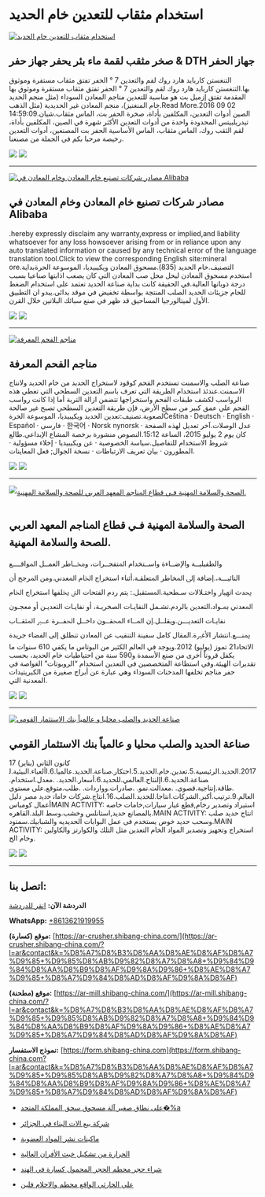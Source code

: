 # استخدام مثقاب للتعدين خام الحديد

<a href="https://swt.shibang-china.com/?l=ar&img&k=%D8%A7%D8%B3%D8%AA%D8%AE%D8%AF%D8%A7%D9%85+%D9%85%D8%AB%D9%82%D8%A7%D8%A8+%D9%84%D9%84%D8%AA%D8%B9%D8%AF%D9%8A%D9%86+%D8%AE%D8%A7%D9%85+%D8%A7%D9%84%D8%AD%D8%AF%D9%8A%D8%AF" target="_blank">![استخدام مثقاب للتعدين خام الحديد](http://static.shibang-china.com/all-800x300/792.jpg)</a>

## صخر مثقب لقمة ماء بئر يحفر جهاز حفر &amp; DTH جهاز الحفر
التنغستن كاربايد هارد روك لقم والتعدين 7 ° الحفر تفتق مثقاب مستقرة وموثوق بها.التنغستن كاربايد هارد روك لقم والتعدين 7 ° الحفر تفتق مثقاب مستقرة وموثوق بها المقدمة تفتق إزميل بت هو مناسبة للتعدين مناجم المعادن السوداء (مثل منجم الحديد خام المنغنيز)، منجم المعادن غير الحديدية (مثل الذهب.Read More.2016 09 02 14:59:09.الصين أدوات التعدين، المكلفين بأداة، صخرة الحفر بت، الماس مثقاب.شيان تيدريلبيتس المحدودة واحدة من أدوات التعدين الأكثر شهرة في الصين، المكلفين بأداة، لقم الثقب روك، الماس مثقاب، الماس الأساسية الحفر بت المصنعين، أدوات التعدين رخيصة مرحبا بكم في الجملة من مصنعنا.


<a href="https://whatsapp.shibangsoft.com/WhatsApp.php" target="_blank" title="WhatsApp">![](http://static.shibang-china.com/icon/whatsapp.png)</a> <a href="https://swt.shibang-china.com/?l=ar&icon&k=%D8%A7%D8%B3%D8%AA%D8%AE%D8%AF%D8%A7%D9%85+%D9%85%D8%AB%D9%82%D8%A7%D8%A8+%D9%84%D9%84%D8%AA%D8%B9%D8%AF%D9%8A%D9%86+%D8%AE%D8%A7%D9%85+%D8%A7%D9%84%D8%AD%D8%AF%D9%8A%D8%AF" target="_blank">![](http://static.shibang-china.com/icon/chat-ar.png)</a>

---

<a href="https://swt.shibang-china.com/?l=ar&img&k=%D8%A7%D8%B3%D8%AA%D8%AE%D8%AF%D8%A7%D9%85+%D9%85%D8%AB%D9%82%D8%A7%D8%A8+%D9%84%D9%84%D8%AA%D8%B9%D8%AF%D9%8A%D9%86+%D8%AE%D8%A7%D9%85+%D8%A7%D9%84%D8%AD%D8%AF%D9%8A%D8%AF" target="_blank">![مصادر شركات تصنيع خام المعادن وخام المعادن في Alibaba](http://static.shibang-china.com/all-800x300/1367.jpg)</a>

## مصادر شركات تصنيع خام المعادن وخام المعادن في Alibaba
.hereby expressly disclaim any warranty,express or implied,and liability whatsoever for any loss howsoever arising from or in reliance upon any auto translated information or caused by any technical error of the language translation tool.Click to view the corresponding English site:mineral ore.التصنيف.خام الحديد (835).مسحوق المعادن ويكيبيديا، الموسوعة الحرةبداية استخدم مسحوق المعادن ليحل محل صب المعادن التي كان يصعب اذابتها صناعيا بسبب درجة ذوبانها العالية.في الحقيقة كانت بداية صناعة الحديد تعتمد على استخدام الضغط للحام جزيئات الحديد الصلب المنتجة بواسطة تخفيض في موقد بدائى.يبدو ان التطبيق الأول لميتالورجيا المساحيق قد ظهر في صنع سبائك البلاتين خلال القرن.


<a href="https://whatsapp.shibangsoft.com/WhatsApp.php" target="_blank" title="WhatsApp">![](http://static.shibang-china.com/icon/whatsapp.png)</a> <a href="https://swt.shibang-china.com/?l=ar&icon&k=%D8%A7%D8%B3%D8%AA%D8%AE%D8%AF%D8%A7%D9%85+%D9%85%D8%AB%D9%82%D8%A7%D8%A8+%D9%84%D9%84%D8%AA%D8%B9%D8%AF%D9%8A%D9%86+%D8%AE%D8%A7%D9%85+%D8%A7%D9%84%D8%AD%D8%AF%D9%8A%D8%AF" target="_blank">![](http://static.shibang-china.com/icon/chat-ar.png)</a>

---

<a href="https://swt.shibang-china.com/?l=ar&img&k=%D8%A7%D8%B3%D8%AA%D8%AE%D8%AF%D8%A7%D9%85+%D9%85%D8%AB%D9%82%D8%A7%D8%A8+%D9%84%D9%84%D8%AA%D8%B9%D8%AF%D9%8A%D9%86+%D8%AE%D8%A7%D9%85+%D8%A7%D9%84%D8%AD%D8%AF%D9%8A%D8%AF" target="_blank">![مناجم الفحم المعرفة](http://static.shibang-china.com/all-800x300/785.jpg)</a>

## مناجم الفحم المعرفة
صناعة الصلب والاسمنت تستخدم الفحم كوقود لاستخراج الحديد من خام الحديد ولانتاج الاسمنت.عندئذ استخدام الطريقة التي تعرف باسم التعدين السطحي التي تغطي هذه الرواسب لكشف طبقات الفحم واستخراجها تتضمن ازالة التربة أما إذا كانت رواسب الفحم علي عمق كبير من سطح الأرض، فإن طريقة التعدين السطحي تصبح غير صالحة لصعوبة.تصنيف:تعدين الحديد ويكيبيديا، الموسوعة الحرةČeština &middot; Deutsch &middot; English &middot; Español &middot; فارسی &middot; 한국어 &middot; Norsk nynorsk &middot; عدل الوصلات.آخر تعديل لهذه الصفحة كان يوم 2 يوليو 2015، الساعة 15:12.النصوص منشورة برخصة المشاع الإبداعي.طالع شروط الاستخدام للتفاصيل.سياسة الخصوصية &middot; عن ويكيبيديا &middot; إخلاء مسؤولية &middot; المطورون &middot; بيان تعريف الارتباطات &middot; نسخة الجوال; فعل المعاينات.


<a href="https://whatsapp.shibangsoft.com/WhatsApp.php" target="_blank" title="WhatsApp">![](http://static.shibang-china.com/icon/whatsapp.png)</a> <a href="https://swt.shibang-china.com/?l=ar&icon&k=%D8%A7%D8%B3%D8%AA%D8%AE%D8%AF%D8%A7%D9%85+%D9%85%D8%AB%D9%82%D8%A7%D8%A8+%D9%84%D9%84%D8%AA%D8%B9%D8%AF%D9%8A%D9%86+%D8%AE%D8%A7%D9%85+%D8%A7%D9%84%D8%AD%D8%AF%D9%8A%D8%AF" target="_blank">![](http://static.shibang-china.com/icon/chat-ar.png)</a>

---

<a href="https://swt.shibang-china.com/?l=ar&img&k=%D8%A7%D8%B3%D8%AA%D8%AE%D8%AF%D8%A7%D9%85+%D9%85%D8%AB%D9%82%D8%A7%D8%A8+%D9%84%D9%84%D8%AA%D8%B9%D8%AF%D9%8A%D9%86+%D8%AE%D8%A7%D9%85+%D8%A7%D9%84%D8%AD%D8%AF%D9%8A%D8%AF" target="_blank">![ﺍﻟﺼﺤﺔ ﻭﺍﻟﺴﻼﻣﺔ ﺍﳌﻬﻨﻴﺔ ﻓـﻲ ﻗﻄﺎﻉ ﺍﳌﻨﺎﺟﻢ المعهد العربي للصحة والسلامة المهنية.](http://static.shibang-china.com/all-800x300/19.jpg)</a>

## ﺍﻟﺼﺤﺔ ﻭﺍﻟﺴﻼﻣﺔ ﺍﳌﻬﻨﻴﺔ ﻓـﻲ ﻗﻄﺎﻉ ﺍﳌﻨﺎﺟﻢ المعهد العربي للصحة والسلامة المهنية.
ﻭﺍﻟﻄﻔﻴﻠﻴــﺔ ﻭﺍﻹﺿــﺎﺀﺓ ﻭﺍﺳــﺘﺨﺪﺍﻡ ﺍﳌﺘﻔﺠــﺮﺍﺕ، ﻭﳐــﺎﻃﺮ ﺍﻟﻌﻤــﻞ ﺍﳌﻮﺍﻗــــﻊ ﺍﻟﻨﺎﺋﻴـــﺔ،.ﺇﺿﺎﻓﺔ ﺇﱃ ﺍﳌﺨﺎﻃﺮ ﺍﳌﺘﻌﻠﻘـﺔ.ﺃﺛﻨﺎﺀ ﺍﺳﺘﺨﺮﺍﺝ ﺍﳋﺎﻡ ﺍﳌﻌﺪﻧﻲ.ﻭﻣﻦ ﺍﳌﺮﺟﺢ ﺃﻥ ﳛﺪﺙ ﺍﳖﻴﺎﺭ ﻭﺍﺧﺘـﻼﻻﺕ ﺳـﻄﺤﻴﺔ.ﺍﳌﺴﺘﻘﺒﻞ.: ﻳﺘﻢ ﺭﺩﻡ ﺍﻟﻔﺘﺤﺎﺕ ﺍﻟﱵ ﳜﻠﻔﻬﺎ ﺍﺳﺘﺨﺮﺍﺝ ﺍﳋﺎﻡ ﺍﳌﻌﺪﻧﻲ ﲟـﻮﺍﺩ،ﺍﻟﺘﻌﺪﻳﻦ ﺑﺎﻟﺮﺩﻡ.ﺗﺸـﻤﻞ ﺍﻟﻨﻔﺎﻳـﺎﺕ ﺍﻟﺼﺨﺮﻳـﺔ، ﺃﻭ ﻧﻔﺎﻳـﺎﺕ ﺍﻟﺘﻌﺪﻳـﻦ ﺃﻭ ﻣﻌﺠـﻮﻥ ﻧﻔﺎﻳـﺎﺕ ﺍﻟﺘﻌﺪﻳـــﻦ.ﻭﻳﻘﻠــﻞ.ﺇﻥ ﺍﳌــﺎﺀ ﺍﶈﻘــﻮﻥ ﺩﺍﺧــﻞ ﺍﳊﻔــﺮﺓ ﻋــﱪ ﺍﳌﺜﻘــﺎﺏ ﳝﻨـــﻊ.ﺍﻧﺘﺸﺎﺭ ﺍﻷﻏﱪﺓ.المقال كامل سفينة التنقيب عن المعادن تنطلق إلى الفضاء جريدة الاتحاد21 تموز (يوليو) 2012.ويوجد في العالم الكثير من البوتاس ما يكفي 610 سنوات ما يكفل قروناً أخرى من صنع الأسمدة و590 سنة من احتياطيات خام الحديد، بحسب تقديرات الهيئة.وفي استطاعة المتخصصين في التعدين استخدام “الروبوتات” الغواصة في حفر مناجم تخلفها المدخنات السوداء وهي عبارة عن أبراج صغيرة من الكبريتيدات المعدنية التي.


<a href="https://whatsapp.shibangsoft.com/WhatsApp.php" target="_blank" title="WhatsApp">![](http://static.shibang-china.com/icon/whatsapp.png)</a> <a href="https://swt.shibang-china.com/?l=ar&icon&k=%D8%A7%D8%B3%D8%AA%D8%AE%D8%AF%D8%A7%D9%85+%D9%85%D8%AB%D9%82%D8%A7%D8%A8+%D9%84%D9%84%D8%AA%D8%B9%D8%AF%D9%8A%D9%86+%D8%AE%D8%A7%D9%85+%D8%A7%D9%84%D8%AD%D8%AF%D9%8A%D8%AF" target="_blank">![](http://static.shibang-china.com/icon/chat-ar.png)</a>

---

<a href="https://swt.shibang-china.com/?l=ar&img&k=%D8%A7%D8%B3%D8%AA%D8%AE%D8%AF%D8%A7%D9%85+%D9%85%D8%AB%D9%82%D8%A7%D8%A8+%D9%84%D9%84%D8%AA%D8%B9%D8%AF%D9%8A%D9%86+%D8%AE%D8%A7%D9%85+%D8%A7%D9%84%D8%AD%D8%AF%D9%8A%D8%AF" target="_blank">![صناعة الحديد والصلب محليا و عالمياً بنك الاستثمار القومي](http://static.shibang-china.com/all-800x300/1317.jpg)</a>

## صناعة الحديد والصلب محليا و عالمياً بنك الاستثمار القومي
17 كانون الثاني (يناير) 2017.الحديد.الرئيسية.5.تعدين.خام.الحديد.5.احتكار.صناعة.الحديد.عالميا.6.األعباء.البيئية.لصناعة.الحديد.6.اإلنتاج.العالمي.للحديد.6.أسعار.الحديد. .معدل.استخدام. .طاقة.إنتاجية.قصوى. .معدالت.نمو. .صادرات.وواردات. .طلب.متوقع.على مستوى العالم.9.ترتيب.أكبر.الشركات.انتاجا.للحديد.الصلب.16.انتاج.شركات ﺧﺍﻣﺍﺗ ﺣﺩﻳﺩ مصر دليل أعمال كومباسMAIN ACTIVITY: استيراد وتصدير رخام,قطع غيار سيارات,خامات خاصه بالمصانع حديد,استانلس وخشب.وسط البلد.القاهره.MAIN ACTIVITY: انتاج حديد صلب وسحب حديد خوص يستخدم فى عمل البوابات الحديديه والشبابيك.سمنود.MAIN ACTIVITY: استخراج وتجهيز وتصدير المواد الخام التعدين مثل التلك والكوارتز والكاولين وخام الح.


<a href="https://whatsapp.shibangsoft.com/WhatsApp.php" target="_blank" title="WhatsApp">![](http://static.shibang-china.com/icon/whatsapp.png)</a> <a href="https://swt.shibang-china.com/?l=ar&icon&k=%D8%A7%D8%B3%D8%AA%D8%AE%D8%AF%D8%A7%D9%85+%D9%85%D8%AB%D9%82%D8%A7%D8%A8+%D9%84%D9%84%D8%AA%D8%B9%D8%AF%D9%8A%D9%86+%D8%AE%D8%A7%D9%85+%D8%A7%D9%84%D8%AD%D8%AF%D9%8A%D8%AF" target="_blank">![](http://static.shibang-china.com/icon/chat-ar.png)</a>

---
## اتصل بنا:

**الدردشة الآن:** [انقر للدردشة](https://swt.shibang-china.com?l=ar&contact&k=%D8%A7%D8%B3%D8%AA%D8%AE%D8%AF%D8%A7%D9%85+%D9%85%D8%AB%D9%82%D8%A7%D8%A8+%D9%84%D9%84%D8%AA%D8%B9%D8%AF%D9%8A%D9%86+%D8%AE%D8%A7%D9%85+%D8%A7%D9%84%D8%AD%D8%AF%D9%8A%D8%AF)

**WhatsApp:**  [+8613621919955](https://whatsapp.shibangsoft.com/WhatsApp.php)

**موقع (كسارة):** [https://ar-crusher.shibang-china.com/](https://ar-crusher.shibang-china.com/?l=ar&contact&k=%D8%A7%D8%B3%D8%AA%D8%AE%D8%AF%D8%A7%D9%85+%D9%85%D8%AB%D9%82%D8%A7%D8%A8+%D9%84%D9%84%D8%AA%D8%B9%D8%AF%D9%8A%D9%86+%D8%AE%D8%A7%D9%85+%D8%A7%D9%84%D8%AD%D8%AF%D9%8A%D8%AF)

**موقع (مطحنة):** [https://ar-mill.shibang-china.com/](https://ar-mill.shibang-china.com/?l=ar&contact&k=%D8%A7%D8%B3%D8%AA%D8%AE%D8%AF%D8%A7%D9%85+%D9%85%D8%AB%D9%82%D8%A7%D8%A8+%D9%84%D9%84%D8%AA%D8%B9%D8%AF%D9%8A%D9%86+%D8%AE%D8%A7%D9%85+%D8%A7%D9%84%D8%AD%D8%AF%D9%8A%D8%AF)

**نموذج الاستفسار:** [https://form.shibang-china.com](https://form.shibang-china.com?l=ar&contact&k=%D8%A7%D8%B3%D8%AA%D8%AE%D8%AF%D8%A7%D9%85+%D9%85%D8%AB%D9%82%D8%A7%D8%A8+%D9%84%D9%84%D8%AA%D8%B9%D8%AF%D9%8A%D9%86+%D8%AE%D8%A7%D9%85+%D8%A7%D9%84%D8%AD%D8%AF%D9%8A%D8%AF)

* [على نطاق صغير آلة مسحوق سحق المملكة المتحد�%a](../25/%D8%B9%D9%84%D9%89%20%D9%86%D8%B7%D8%A7%D9%82%20%D8%B5%D8%BA%D9%8A%D8%B1%20%D8%A2%D9%84%D8%A9%20%D9%85%D8%B3%D8%AD%D9%88%D9%82%20%D8%B3%D8%AD%D9%82%20%D8%A7%D9%84%D9%85%D9%85%D9%84%D9%83%D8%A9%20%D8%A7%D9%84%D9%85%D8%AA%D8%AD%D8%AF%EF%BF%BD%25a.md)

* [شركة بيع الات البناء في الجزائر](../21/%D8%B4%D8%B1%D9%83%D8%A9%20%D8%A8%D9%8A%D8%B9%20%D8%A7%D9%84%D8%A7%D8%AA%20%D8%A7%D9%84%D8%A8%D9%86%D8%A7%D8%A1%20%D9%81%D9%8A%20%D8%A7%D9%84%D8%AC%D8%B2%D8%A7%D8%A6%D8%B1.md)

* [ماكينات نشر المواد العضوية](../21/%D9%85%D8%A7%D9%83%D9%8A%D9%86%D8%A7%D8%AA%20%D9%86%D8%B4%D8%B1%20%D8%A7%D9%84%D9%85%D9%88%D8%A7%D8%AF%20%D8%A7%D9%84%D8%B9%D8%B6%D9%88%D9%8A%D8%A9.md)

* [الحرارة من تشكيل خبث الأفران العالية](../23/%D8%A7%D9%84%D8%AD%D8%B1%D8%A7%D8%B1%D8%A9%20%D9%85%D9%86%20%D8%AA%D8%B4%D9%83%D9%8A%D9%84%20%D8%AE%D8%A8%D8%AB%20%D8%A7%D9%84%D8%A3%D9%81%D8%B1%D8%A7%D9%86%20%D8%A7%D9%84%D8%B9%D8%A7%D9%84%D9%8A%D8%A9.md)

* [شراء حجر محطم الحجر المحمول كسارة في الهند](../23/%D8%B4%D8%B1%D8%A7%D8%A1%20%D8%AD%D8%AC%D8%B1%20%D9%85%D8%AD%D8%B7%D9%85%20%D8%A7%D9%84%D8%AD%D8%AC%D8%B1%20%D8%A7%D9%84%D9%85%D8%AD%D9%85%D9%88%D9%84%20%D9%83%D8%B3%D8%A7%D8%B1%D8%A9%20%D9%81%D9%8A%20%D8%A7%D9%84%D9%87%D9%86%D8%AF.md)

* [علي الحارثي الواقع محطم والاحلام فلين](../22/%D8%B9%D9%84%D9%8A%20%D8%A7%D9%84%D8%AD%D8%A7%D8%B1%D8%AB%D9%8A%20%D8%A7%D9%84%D9%88%D8%A7%D9%82%D8%B9%20%D9%85%D8%AD%D8%B7%D9%85%20%D9%88%D8%A7%D9%84%D8%A7%D8%AD%D9%84%D8%A7%D9%85%20%D9%81%D9%84%D9%8A%D9%86.md)